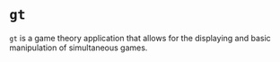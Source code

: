 # `gt`
`gt` is a game theory application that allows for the displaying and basic manipulation of simultaneous games. 